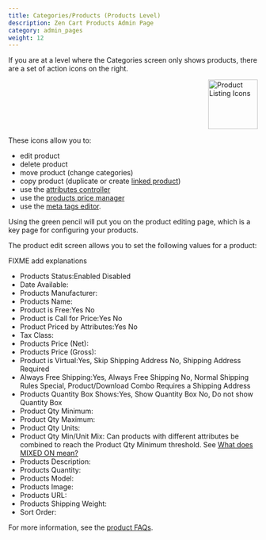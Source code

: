 ```yaml
---
title: Categories/Products (Products Level)
description: Zen Cart Products Admin Page 
category: admin_pages
weight: 12
---
```


If you are at a level where the Categories screen only shows products, 
there are a set of action icons on the right.

<img src="/images/products_icons.png" alt="Product Listing Icons" style="height: 100px !important; float: right" /> 
<br clear="all" />

These icons allow you to:

- edit product 
- delete product 
- move product (change categories)
- copy product (duplicate or create [linked product](/user/products/linked_product))
- use the [attributes controller](/user/admin_pages/catalog/attributes_controller/)
- use the [products price manager](/user/admin_pages/catalog/products_price_manager/)
- use the [meta tags editor](/user/admin_pages/catalog/products_meta_tags_editor). 

Using the green pencil will put you on the product editing page, which is 
a key page for configuring your products. 

The product edit screen allows you to set the following values for a product: 

FIXME add explanations 

- Products Status:Enabled Disabled
- Date Available:
- Products Manufacturer:
- Products Name:
- Product is Free:Yes No
- Product is Call for Price:Yes No
- Product Priced by Attributes:Yes No
- Tax Class:
- Products Price (Net):
- Products Price (Gross):
- Product is Virtual:Yes, Skip Shipping Address No, Shipping Address Required
- Always Free Shipping:Yes, Always Free Shipping No, Normal Shipping Rules Special, Product/Download Combo Requires a Shipping Address
- Products Quantity Box Shows:Yes, Show Quantity Box No, Do not show Quantity Box
- Product Qty Minimum:
- Product Qty Maximum:
- Product Qty Units:
- Product Qty Min/Unit Mix: Can products with different attributes be combined to reach the Product Qty Minimum threshold.  See [What does MIXED ON mean?](/user/products/products_misc#what-does-mixed-on-mean)
- Products Description:
- Products Quantity:
- Products Model:
- Products Image:
- Products URL:
- Products Shipping Weight:
- Sort Order:

For more information, see the [product FAQs](/user/products/). 

